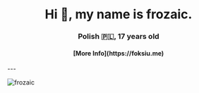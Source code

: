 <h1 align="center">Hi 👋, my name is frozaic.</h1>
<h3 align="center">Polish 🇵🇱, 17 years old</h3>
<h4 align="center">[More Info](https://foksiu.me)</h4>
--- 

<p align="left"> <img src="https://komarev.com/ghpvc/?username=frozaic&label=Profile%20views&color=0e75b6&style=flat" alt="frozaic" /> </p>
